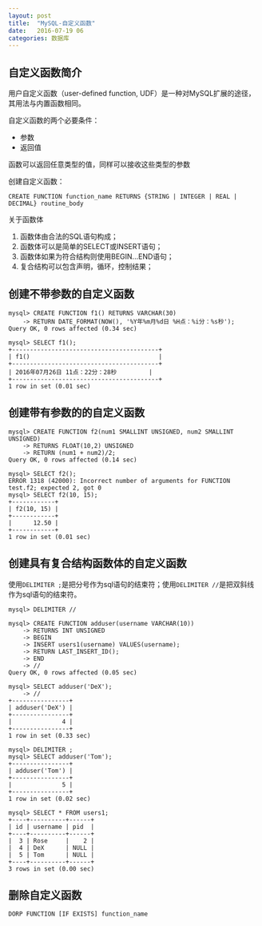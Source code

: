 ```yaml
---
layout: post
title:  "MySQL-自定义函数"
date:   2016-07-19 06
categories: 数据库
---
```






## 自定义函数简介 ##

用户自定义函数（user-defined function, UDF）是一种对MySQL扩展的途径，其用法与内置函数相同。

自定义函数的两个必要条件：

- 参数
- 返回值

函数可以返回任意类型的值，同样可以接收这些类型的参数

创建自定义函数：

	CREATE FUNCTION function_name RETURNS {STRING | INTEGER | REAL | DECIMAL} routine_body

关于函数体

1. 函数体由合法的SQL语句构成；
1. 函数体可以是简单的SELECT或INSERT语句；
1. 函数体如果为符合结构则使用BEGIN...END语句；
2. 复合结构可以包含声明，循环，控制结果；

## 创建不带参数的自定义函数 ##

	mysql> CREATE FUNCTION f1() RETURNS VARCHAR(30)
	    -> RETURN DATE_FORMAT(NOW(), '%Y年%m月%d日 %H点：%i分：%s秒');
	Query OK, 0 rows affected (0.34 sec)
	
	mysql> SELECT f1();
	+-----------------------------------------+
	| f1()                                    |
	+-----------------------------------------+
	| 2016年07月26日 11点：22分：28秒         |
	+-----------------------------------------+
	1 row in set (0.01 sec)

## 创建带有参数的的自定义函数 ##

	mysql> CREATE FUNCTION f2(num1 SMALLINT UNSIGNED, num2 SMALLINT UNSIGNED)
	    -> RETURNS FLOAT(10,2) UNSIGNED
	    -> RETURN (num1 + num2)/2;
	Query OK, 0 rows affected (0.14 sec)
	
	mysql> SELECT f2();
	ERROR 1318 (42000): Incorrect number of arguments for FUNCTION test.f2; expected 2, got 0
	mysql> SELECT f2(10, 15);
	+------------+
	| f2(10, 15) |
	+------------+
	|      12.50 |
	+------------+
	1 row in set (0.01 sec)

## 创建具有复合结构函数体的自定义函数 ##

使用`DELIMITER ;`是把分号作为sql语句的结束符；使用`DELIMITER //`是把双斜线作为sql语句的结束符。

	mysql> DELIMITER //
	
	mysql> CREATE FUNCTION adduser(username VARCHAR(10))
	    -> RETURNS INT UNSIGNED
	    -> BEGIN
	    -> INSERT users1(username) VALUES(username);
	    -> RETURN LAST_INSERT_ID();
	    -> END
	    -> //
	Query OK, 0 rows affected (0.05 sec)
	
	mysql> SELECT adduser('DeX');
	    -> //
	+----------------+
	| adduser('DeX') |
	+----------------+
	|              4 |
	+----------------+
	1 row in set (0.33 sec)
	
	mysql> DELIMITER ;
	mysql> SELECT adduser('Tom');
	+----------------+
	| adduser('Tom') |
	+----------------+
	|              5 |
	+----------------+
	1 row in set (0.02 sec)
	
	mysql> SELECT * FROM users1;
	+----+----------+------+
	| id | username | pid  |
	+----+----------+------+
	|  3 | Rose     |    2 |
	|  4 | DeX      | NULL |
	|  5 | Tom      | NULL |
	+----+----------+------+
	3 rows in set (0.00 sec)

## 删除自定义函数 ##

	DORP FUNCTION [IF EXISTS] function_name


